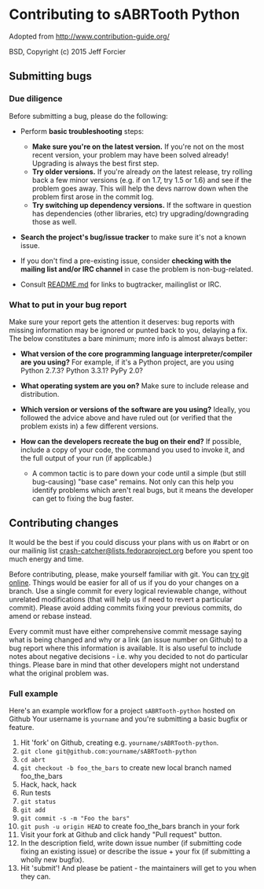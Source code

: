 # Contributing to sABRTooth Python

Adopted from http://www.contribution-guide.org/

BSD, Copyright (c) 2015 Jeff Forcier

## Submitting bugs

### Due diligence

Before submitting a bug, please do the following:

* Perform **basic troubleshooting** steps:

    * **Make sure you're on the latest version.** If you're not on the most
      recent version, your problem may have been solved already! Upgrading is
      always the best first step.
    * **Try older versions.** If you're already *on* the latest release, try
      rolling back a few minor versions (e.g. if on 1.7, try 1.5 or 1.6) and
      see if the problem goes away. This will help the devs narrow down when
      the problem first arose in the commit log.
    * **Try switching up dependency versions.** If the software in question has
      dependencies (other libraries, etc) try upgrading/downgrading those as
      well.

* **Search the project's bug/issue tracker** to make sure it's not a known issue.
* If you don't find a pre-existing issue, consider **checking with the mailing
  list and/or IRC channel** in case the problem is non-bug-related.
* Consult [README.md](README.md) for links to bugtracker, mailinglist or IRC.

### What to put in your bug report

Make sure your report gets the attention it deserves: bug reports with missing
information may be ignored or punted back to you, delaying a fix. The below
constitutes a bare minimum; more info is almost always better:

* **What version of the core programming language interpreter/compiler are you
  using?** For example, if it's a Python project, are you using Python 2.7.3?
  Python 3.3.1? PyPy 2.0?
* **What operating system are you on?** Make sure to include release and distribution.
* **Which version or versions of the software are you using?** Ideally, you
  followed the advice above and have ruled out (or verified that the problem
  exists in) a few different versions.
* **How can the developers recreate the bug on their end?** If possible,
  include a copy of your code, the command you used to invoke it, and the full
  output of your run (if applicable.)

    * A common tactic is to pare down your code until a simple (but still
      bug-causing) "base case" remains. Not only can this help you identify
      problems which aren't real bugs, but it means the developer can get to
      fixing the bug faster.


## Contributing changes

It would be the best if you could discuss your plans with us on #abrt or on our
mailinig list crash-catcher@lists.fedoraproject.org before you spent too much
energy and time.

Before contributing, please, make yourself familiar with git. You can [try git
online](https://try.github.io/). Things would be easier for all of us if you do
your changes on a branch. Use a single commit for every logical reviewable
change, without unrelated modifications (that will help us if need to revert a
particular commit). Please avoid adding commits fixing your previous
commits, do amend or rebase instead.

Every commit must have either comprehensive commit message saying what is being
changed and why or a link (an issue number on Github) to a bug report where
this information is available. It is also useful to include notes about
negative decisions - i.e. why you decided to not do particular things. Please
bare in mind that other developers might not understand what the original
problem was.

### Full example

Here's an example workflow for a project `sABRTooth-python` hosted on Github
Your username is `yourname` and you're submitting a basic bugfix or feature.

1) Hit 'fork' on Github, creating e.g. `yourname/sABRTooth-python`.
2) `git clone git@github.com:yourname/sABRTooth-python`
3) `cd abrt`
4) `git checkout -b foo_the_bars` to create new local branch named foo_the_bars
5) Hack, hack, hack
6) Run tests
7) `git status`
8) `git add`
9) `git commit -s -m "Foo the bars"`
10) `git push -u origin HEAD` to create foo_the_bars branch in your fork
11) Visit your fork at Github and click handy "Pull request" button.
12) In the description field, write down issue number (if submitting code fixing
  an existing issue) or describe the issue + your fix (if submitting a wholly
  new bugfix).
13) Hit 'submit'! And please be patient - the maintainers will get to you when
    they can.
